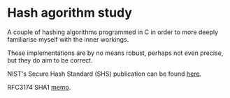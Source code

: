 # Hash agorithm study

A couple of hashing algorithms programmed in C in order to more deeply familiarise myself with the inner workings.

These implementations are by no means robust, perhaps not even precise, but they do aim to be correct.

NIST's Secure Hash Standard (SHS) publication can be found [here](https://csrc.nist.gov/publications/detail/fips/180/4/final).

RFC3174 SHA1 [memo](https://tools.ietf.org/html/rfc3174).
